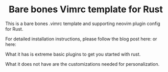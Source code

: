 <h1 align="center">Bare bones Vimrc template for Rust</h1>
This is a bare bones .vimrc template and supporting neovim plugin config for Rust.

For detailed installation instructions, please follow the blog post here: or here:

What it has is extreme basic plugins to get you started with rust.

What it does not have are the customizations needed for personalization.

